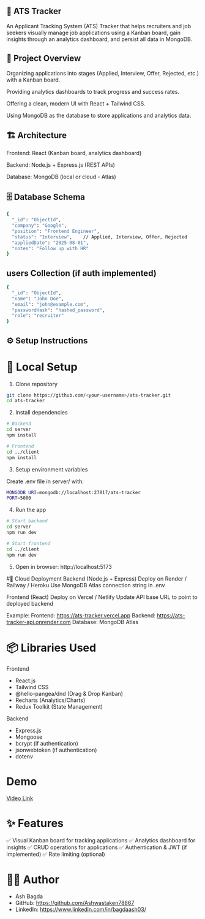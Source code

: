 ## 📌 ATS Tracker

An Applicant Tracking System (ATS) Tracker that helps recruiters and job seekers visually manage job applications using a Kanban board, gain insights through an analytics dashboard, and persist all data in MongoDB.

## 🚀 Project Overview
Organizing applications into stages (Applied, Interview, Offer, Rejected, etc.) with a Kanban board.

Providing analytics dashboards to track progress and success rates.

Offering a clean, modern UI with React + Tailwind CSS.

Using MongoDB as the database to store applications and analytics data.

## 🏗️ Architecture            
            
Frontend: React (Kanban board, analytics dashboard)

Backend: Node.js + Express.js (REST APIs)

Database: MongoDB (local or cloud - Atlas)

## 🗄️ Database Schema

```bash
{
  "_id": "ObjectId",
  "company": "Google",
  "position": "Frontend Engineer",
  "status": "Interview",    // Applied, Interview, Offer, Rejected
  "appliedDate": "2025-08-01",
  "notes": "Follow up with HR"
}
```
## users Collection (if auth implemented)
```bash
{
  "_id": "ObjectId",
  "name": "John Doe",
  "email": "john@example.com",
  "passwordHash": "hashed_password",
  "role": "recruiter"
}
```
## ⚙️ Setup Instructions

# 🔹 Local Setup
  1. Clone repository
```bash
git clone https://github.com/<your-username>/ats-tracker.git
cd ats-tracker
```
  2. Install dependencies
```bash
# Backend
cd server
npm install

# Frontend
cd ../client
npm install
```
  3. Setup environment variables

Create .env file in server/ with:

```bash
MONGODB_URI=mongodb://localhost:27017/ats-tracker
PORT=5000

```
  4. Run the app
```bash
# Start backend
cd server
npm run dev

# Start frontend
cd ../client
npm run dev

```
5. Open in browser: http://localhost:5173

#🔹 Cloud Deployment
Backend (Node.js + Express)
  Deploy on Render / Railway / Heroku
  Use MongoDB Atlas connection string in .env

Frontend (React)
  Deploy on Vercel / Netlify
  Update API base URL to point to deployed backend

Example:
  Frontend: https://ats-tracker.vercel.app
  Backend: https://ats-tracker-api.onrender.com
  Database: MongoDB Atlas

# 📦 Libraries Used

Frontend

 - React.js
 - Tailwind CSS
 - @hello-pangea/dnd (Drag & Drop Kanban)
 - Recharts (Analytics/Charts)
 - Redux Toolkit (State Management)

Backend
- Express.js
- Mongoose
- bcrypt (if authentication)
- jsonwebtoken (if authentication)
- dotenv

# Demo
[Video Link](https://drive.google.com/file/d/18WG0gSSXc9gCzxeugwXsbBS_Upb4Bvq7/view?usp=sharing)

# ✨ Features
✅ Visual Kanban board for tracking applications
✅ Analytics dashboard for insights
✅ CRUD operations for applications
✅ Authentication & JWT (if implemented)
✅ Rate limiting (optional)

# 👨‍💻 Author

- Ash Bagda
- GitHub: https://github.com/Ashwastaken78867
- LinkedIn: https://www.linkedin.com/in/bagdaash03/

